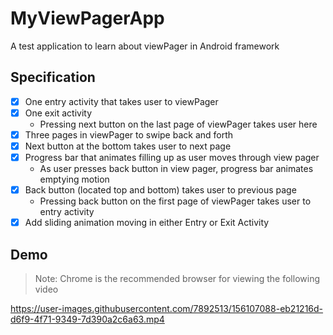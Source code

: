 # MyViewPagerApp

A test application to learn about viewPager in Android framework

## Specification

- [x] One entry activity that takes user to viewPager
- [x] One exit activity
  - Pressing next button on the last page of viewPager takes user here
- [x] Three pages in viewPager to swipe back and forth
- [x] Next button at the bottom takes user to next page
- [x] Progress bar that animates filling up as user moves through view pager
  - As user presses back button in view pager, progress bar animates emptying motion
- [x] Back button (located top and bottom) takes user to previous page
  - Pressing back button on the first page of viewPager takes user to entry activity
- [x] Add sliding animation moving in either Entry or Exit Activity

## Demo

> Note: Chrome is the recommended browser for viewing the following video

https://user-images.githubusercontent.com/7892513/156107088-eb21216d-d6f9-4f71-9349-7d390a2c6a63.mp4

